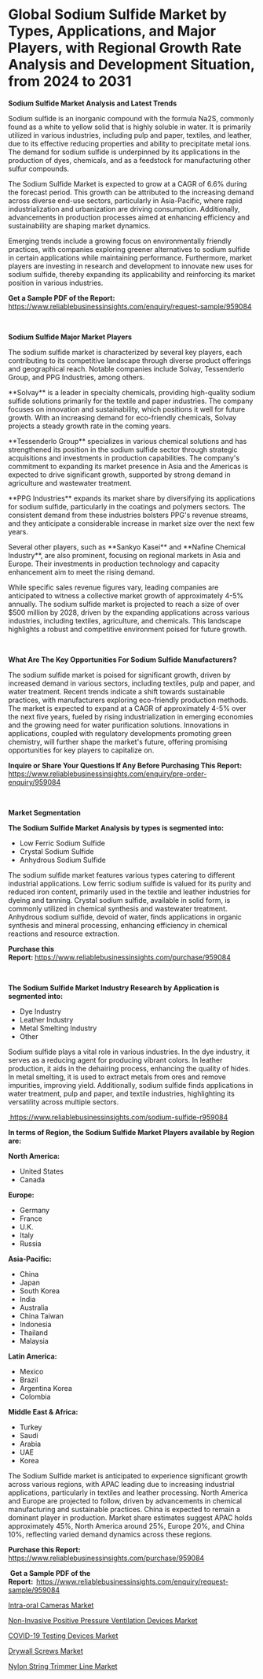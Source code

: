<p><h1>Global Sodium Sulfide Market by Types, Applications, and Major Players, with Regional Growth Rate Analysis and Development Situation, from 2024 to 2031</h1></p><p><strong>Sodium Sulfide Market Analysis and Latest Trends</strong></p>
<p><p>Sodium sulfide is an inorganic compound with the formula Na2S, commonly found as a white to yellow solid that is highly soluble in water. It is primarily utilized in various industries, including pulp and paper, textiles, and leather, due to its effective reducing properties and ability to precipitate metal ions. The demand for sodium sulfide is underpinned by its applications in the production of dyes, chemicals, and as a feedstock for manufacturing other sulfur compounds.</p><p>The Sodium Sulfide Market is expected to grow at a CAGR of 6.6% during the forecast period. This growth can be attributed to the increasing demand across diverse end-use sectors, particularly in Asia-Pacific, where rapid industrialization and urbanization are driving consumption. Additionally, advancements in production processes aimed at enhancing efficiency and sustainability are shaping market dynamics.</p><p>Emerging trends include a growing focus on environmentally friendly practices, with companies exploring greener alternatives to sodium sulfide in certain applications while maintaining performance. Furthermore, market players are investing in research and development to innovate new uses for sodium sulfide, thereby expanding its applicability and reinforcing its market position in various industries.</p></p>
<p><strong>Get a Sample PDF of the Report:&nbsp;</strong> <a href="https://www.reliablebusinessinsights.com/enquiry/request-sample/959084?utm_campaign=62&utm_medium=2&utm_source=Github&utm_content=ia&utm_term=09112024&utm_id=sodium-sulfide">https://www.reliablebusinessinsights.com/enquiry/request-sample/959084</a></p>
<p>&nbsp;</p>
<p><strong>Sodium Sulfide Major Market Players</strong></p>
<p><p>The sodium sulfide market is characterized by several key players, each contributing to its competitive landscape through diverse product offerings and geographical reach. Notable companies include Solvay, Tessenderlo Group, and PPG Industries, among others.</p><p>**Solvay** is a leader in specialty chemicals, providing high-quality sodium sulfide solutions primarily for the textile and paper industries. The company focuses on innovation and sustainability, which positions it well for future growth. With an increasing demand for eco-friendly chemicals, Solvay projects a steady growth rate in the coming years.</p><p>**Tessenderlo Group** specializes in various chemical solutions and has strengthened its position in the sodium sulfide sector through strategic acquisitions and investments in production capabilities. The company's commitment to expanding its market presence in Asia and the Americas is expected to drive significant growth, supported by strong demand in agriculture and wastewater treatment.</p><p>**PPG Industries** expands its market share by diversifying its applications for sodium sulfide, particularly in the coatings and polymers sectors. The consistent demand from these industries bolsters PPG's revenue streams, and they anticipate a considerable increase in market size over the next few years.</p><p>Several other players, such as **Sankyo Kasei** and **Nafine Chemical Industry**, are also prominent, focusing on regional markets in Asia and Europe. Their investments in production technology and capacity enhancement aim to meet the rising demand.</p><p>While specific sales revenue figures vary, leading companies are anticipated to witness a collective market growth of approximately 4-5% annually. The sodium sulfide market is projected to reach a size of over $500 million by 2028, driven by the expanding applications across various industries, including textiles, agriculture, and chemicals. This landscape highlights a robust and competitive environment poised for future growth.</p></p>
<p>&nbsp;</p>
<p><strong>What Are The Key Opportunities For Sodium Sulfide Manufacturers?</strong></p>
<p><p>The sodium sulfide market is poised for significant growth, driven by increased demand in various sectors, including textiles, pulp and paper, and water treatment. Recent trends indicate a shift towards sustainable practices, with manufacturers exploring eco-friendly production methods. The market is expected to expand at a CAGR of approximately 4-5% over the next five years, fueled by rising industrialization in emerging economies and the growing need for water purification solutions. Innovations in applications, coupled with regulatory developments promoting green chemistry, will further shape the market's future, offering promising opportunities for key players to capitalize on.</p></p>
<p><strong>Inquire or Share Your Questions If Any Before Purchasing This Report:</strong> <a href="https://www.reliablebusinessinsights.com/enquiry/pre-order-enquiry/959084?utm_campaign=62&utm_medium=2&utm_source=Github&utm_content=ia&utm_term=09112024&utm_id=sodium-sulfide">https://www.reliablebusinessinsights.com/enquiry/pre-order-enquiry/959084</a></p>
<p>&nbsp;</p>
<p><strong>Market Segmentation</strong></p>
<p><strong>The Sodium Sulfide Market Analysis by types is segmented into:</strong></p>
<p><ul><li>Low Ferric Sodium Sulfide</li><li>Crystal Sodium Sulfide</li><li>Anhydrous Sodium Sulfide</li></ul></p>
<p><p>The sodium sulfide market features various types catering to different industrial applications. Low ferric sodium sulfide is valued for its purity and reduced iron content, primarily used in the textile and leather industries for dyeing and tanning. Crystal sodium sulfide, available in solid form, is commonly utilized in chemical synthesis and wastewater treatment. Anhydrous sodium sulfide, devoid of water, finds applications in organic synthesis and mineral processing, enhancing efficiency in chemical reactions and resource extraction.</p></p>
<p><strong>Purchase this Report:&nbsp;</strong><a href="https://www.reliablebusinessinsights.com/purchase/959084?utm_campaign=62&utm_medium=2&utm_source=Github&utm_content=ia&utm_term=09112024&utm_id=sodium-sulfide">https://www.reliablebusinessinsights.com/purchase/959084</a></p>
<p>&nbsp;</p>
<p><strong>The Sodium Sulfide Market Industry Research by Application is segmented into:</strong></p>
<p><ul><li>Dye Industry</li><li>Leather Industry</li><li>Metal Smelting Industry</li><li>Other</li></ul></p>
<p><p>Sodium sulfide plays a vital role in various industries. In the dye industry, it serves as a reducing agent for producing vibrant colors. In leather production, it aids in the dehairing process, enhancing the quality of hides. In metal smelting, it is used to extract metals from ores and remove impurities, improving yield. Additionally, sodium sulfide finds applications in water treatment, pulp and paper, and textile industries, highlighting its versatility across multiple sectors.</p></p>
<p><a href="https://www.reliablebusinessinsights.com/sodium-sulfide-r959084?utm_campaign=62&utm_medium=2&utm_source=Github&utm_content=ia&utm_term=09112024&utm_id=sodium-sulfide">&nbsp;https://www.reliablebusinessinsights.com/sodium-sulfide-r959084</a></p>
<p><strong>In terms of Region, the Sodium Sulfide Market Players available by Region are:</strong></p>
<p>
    <p> <strong> North America: </strong>
        <ul>
            <li>United States</li>
            <li>Canada</li>
        </ul>
        </p> 
    <p> <strong> Europe: </strong>
        <ul>
            <li>Germany</li>
            <li>France</li>
            <li>U.K.</li>
            <li>Italy</li>
            <li>Russia</li>
        </ul>
        </p> 
    <p> <strong> Asia-Pacific: </strong>
        <ul>
            <li>China</li>
            <li>Japan</li>
            <li>South Korea</li>
            <li>India</li>
            <li>Australia</li>
            <li>China Taiwan</li>
            <li>Indonesia</li>
            <li>Thailand</li>
            <li>Malaysia</li>
        </ul>
        </p> 
    <p> <strong> Latin America: </strong>
        <ul>
            <li>Mexico</li>
            <li>Brazil</li>
            <li>Argentina Korea</li>
            <li>Colombia</li>
        </ul>
        </p> 
    <p> <strong> Middle East & Africa: </strong>
        <ul>
            <li>Turkey</li>
            <li>Saudi</li>
            <li>Arabia</li>
            <li>UAE</li>
            <li>Korea</li>
        </ul>
    </p>
    </p>
<p><p>The Sodium Sulfide market is anticipated to experience significant growth across various regions, with APAC leading due to increasing industrial applications, particularly in textiles and leather processing. North America and Europe are projected to follow, driven by advancements in chemical manufacturing and sustainable practices. China is expected to remain a dominant player in production. Market share estimates suggest APAC holds approximately 45%, North America around 25%, Europe 20%, and China 10%, reflecting varied demand dynamics across these regions.</p></p>
<p><strong>Purchase this Report: </strong><a href="https://www.reliablebusinessinsights.com/purchase/959084?utm_campaign=62&utm_medium=2&utm_source=Github&utm_content=ia&utm_term=09112024&utm_id=sodium-sulfide">https://www.reliablebusinessinsights.com/purchase/959084</a></p>
<p>&nbsp;<strong>Get a Sample PDF of the Report:&nbsp;&nbsp;</strong><a href="https://www.reliablebusinessinsights.com/enquiry/request-sample/959084?utm_campaign=62&utm_medium=2&utm_source=Github&utm_content=ia&utm_term=09112024&utm_id=sodium-sulfide">https://www.reliablebusinessinsights.com/enquiry/request-sample/959084</a></p>
<p><strong></strong></p>
<p><p><a href="https://issuu.com/reportprime-2/docs/intra-oral-cameras-market-size-2030_ad20e9b62cb896?utm_campaign=62&utm_medium=2&utm_source=Github&utm_content=ia&utm_term=09112024&utm_id=sodium-sulfide">Intra-oral Cameras Market</a></p><p><a href="https://issuu.com/reportprime-2/docs/non-invasive-positive-pressure-vent_e77c782dc3846b?utm_campaign=62&utm_medium=2&utm_source=Github&utm_content=ia&utm_term=09112024&utm_id=sodium-sulfide">Non-Invasive Positive Pressure Ventilation Devices Market</a></p><p><a href="https://issuu.com/reportprime-2/docs/covid-19-testing-devices-market-siz_9c6e99f925fc00?utm_campaign=62&utm_medium=2&utm_source=Github&utm_content=ia&utm_term=09112024&utm_id=sodium-sulfide">COVID-19 Testing Devices Market</a></p><p><a href="https://github.com/benjigwozdzus/Market-Research-Report-List-1/blob/main/drywall-screws-market.md?utm_campaign=62&utm_medium=2&utm_source=Github&utm_content=ia&utm_term=09112024&utm_id=sodium-sulfide">Drywall Screws Market</a></p><p><a href="https://github.com/abbiewimld/Market-Research-Report-List-1/blob/main/nylon-string-trimmer-line-market.md?utm_campaign=62&utm_medium=2&utm_source=Github&utm_content=ia&utm_term=09112024&utm_id=sodium-sulfide">Nylon String Trimmer Line Market</a></p></p>